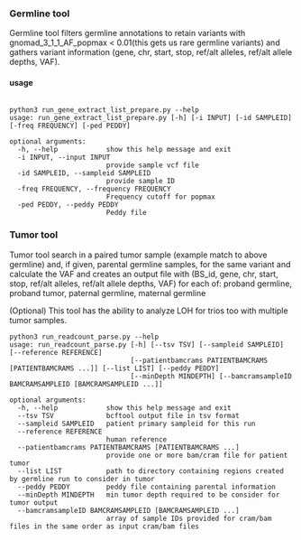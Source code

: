 ### Germline tool

Germline tool filters germline annotations to retain variants with gnomad_3_1_1_AF_popmax < 0.01(this gets us rare germline variants) and gathers variant information (gene, chr, start, stop, ref/alt alleles, ref/alt allele depths, VAF).

#### usage
```

python3 run_gene_extract_list_prepare.py --help
usage: run_gene_extract_list_prepare.py [-h] [-i INPUT] [-id SAMPLEID] [-freq FREQUENCY] [-ped PEDDY]

optional arguments:
  -h, --help            show this help message and exit
  -i INPUT, --input INPUT
                        provide sample vcf file
  -id SAMPLEID, --sampleid SAMPLEID
                        provide sample ID
  -freq FREQUENCY, --frequency FREQUENCY
                        Frequency cutoff for popmax
  -ped PEDDY, --peddy PEDDY
                        Peddy file

```

### Tumor tool

Tumor tool search in a paired tumor sample (example match to above germline) and, if given, parental germline samples, for the same variant and calculate the VAF and creates an output file with (BS_id, gene, chr, start, stop, ref/alt alleles, ref/alt allele depths, VAF) for each of: proband germline, proband tumor, paternal germline, maternal germline

(Optional) This tool has the ability to analyze LOH for trios too with multiple tumor samples.

```
python3 run_readcount_parse.py --help
usage: run_readcount_parse.py [-h] [--tsv TSV] [--sampleid SAMPLEID] [--reference REFERENCE]
                              [--patientbamcrams PATIENTBAMCRAMS [PATIENTBAMCRAMS ...]] [--list LIST] [--peddy PEDDY]
                              [--minDepth MINDEPTH] [--bamcramsampleID BAMCRAMSAMPLEID [BAMCRAMSAMPLEID ...]]

optional arguments:
  -h, --help            show this help message and exit
  --tsv TSV             bcftool output file in tsv format
  --sampleid SAMPLEID   patient primary sampleid for this run
  --reference REFERENCE
                        human reference
  --patientbamcrams PATIENTBAMCRAMS [PATIENTBAMCRAMS ...]
                        provide one or more bam/cram file for patient tumor
  --list LIST           path to directory containing regions created by germline run to consider in tumor
  --peddy PEDDY         peddy file containing parental information
  --minDepth MINDEPTH   min tumor depth required to be consider for tumor output
  --bamcramsampleID BAMCRAMSAMPLEID [BAMCRAMSAMPLEID ...]
                        array of sample IDs provided for cram/bam files in the same order as input cram/bam files
```